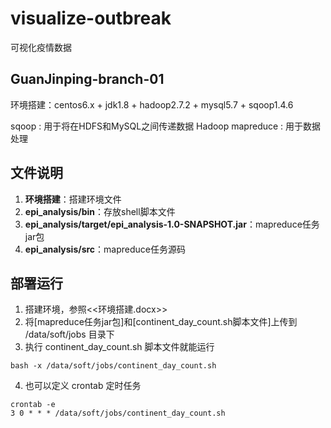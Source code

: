 # visualize-outbreak
可视化疫情数据

## GuanJinping-branch-01
环境搭建：centos6.x + jdk1.8 + hadoop2.7.2 + mysql5.7 + sqoop1.4.6

sqoop : 用于将在HDFS和MySQL之间传递数据
Hadoop mapreduce : 用于数据处理

## 文件说明
1. **环境搭建**：搭建环境文件
2. **epi_analysis/bin**：存放shell脚本文件
3. **epi_analysis/target/epi_analysis-1.0-SNAPSHOT.jar**：mapreduce任务jar包
4. **epi_analysis/src**：mapreduce任务源码

## 部署运行
1. 搭建环境，参照<<环境搭建.docx>>
2. 将[mapreduce任务jar包]和[continent_day_count.sh脚本文件]上传到 /data/soft/jobs 目录下
3. 执行 continent_day_count.sh 脚本文件就能运行
```shell
bash -x /data/soft/jobs/continent_day_count.sh
```
4. 也可以定义 crontab 定时任务
```shell
crontab -e
3 0 * * * /data/soft/jobs/continent_day_count.sh
```
